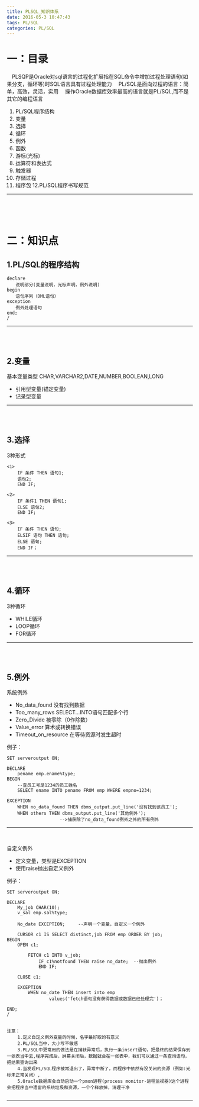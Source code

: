 ```yaml
---
title: PLSQL_知识体系
date: 2016-05-3 10:47:43
tags: PL/SQL
categories: PL/SQL
---
```


一：目录
=============================

　PLSQP是Oracle对sql语言的过程化扩展指在SQL命令中增加过程处理语句(如果分支，循环等)时SQL语言具有过程处理能力
　PL/SQL是面向过程的语言：简单，高效，灵活，实用
　操作Oracle数据库效率最高的语言就是PL/SQL,而不是其它的编程语言


1. PL/SQL程序结构
2. 变量
3. 选择
4. 循环
5. 例外
6. 函数 	
7. 游标(光标)	
8. 运算符和表达式
9. 触发器
10. 存储过程
11. 程序包
12.PL/SQL程序书写规范


---
<br><br><br>

二：知识点
=====================


1.PL/SQL的程序结构
-------------------------
```
declare
　　说明部分(变量说明，光标声明，例外说明)
begin
　　语句序列（DML语句）
exception
　　例外处理语句
end;
/
```

---
<br><br>



2.变量
----------------

基本变量类型
	CHAR,VARCHAR2,DATE,NUMBER,BOOLEAN,LONG


+ 引用型变量(锚定变量)
+ 记录型变量

---
<br><br>



3.选择
------------------
3种形式
```
<1>
    IF 条件 THEN 语句1;
    语句2;
    END IF;

<2>
    IF 条件1 THEN 语句1;
    ELSE 语句2;
    END IF;

<3>
    IF 条件 THEN 语句;
    ELSIF 语句 THEN 语句;
    ELSE 语句;
    END IF；

```

---
<br><br>




4.循环
-----------------------
3种循环
+ WHILE循环
+ LOOP循环
+ FOR循环

---
<br><br>




5.例外
------------------------
系统例外
+ No_data_found     没有找到数据
+ Too_many_rows     SELECT...INTO语句匹配多个行
+ Zero_Divide       被零除（0作除数）
+ Value_error       算术或转换错误
+ Timeout_on_resource   在等待资源时发生超时

例子：
```
SET serveroutput ON;

DECLARE
    pename emp.ename%type;
BEGIN
    --查员工号是1234的员工姓名
    SELECT ename INTO pename FROM emp WHERE empno=1234;

EXCEPTION
    WHEN no_data_found THEN dbms_output.put_line('没有找到该员工');
    WHEN others THEN dbms_output.put_line('其他例外');   
                    -->捕获除了no_data_found例外之外的所有例外
```

---
<br>


自定义例外

+ 定义变量，类型是EXCEPTION
+ 使用raise抛出自定义例外

例子：
```
SET serveroutput ON;

DECLARE
    My_job CHAR(10);
    v_sal emp.sal%type;

    No_date EXCEPTION;     --声明一个变量，自定义一个例外

    CURSOR c1 IS SELECT distinct,job FROM emp ORDER BY job;
BEGIN
    OPEN c1;

        FETCH c1 INTO v_job;
            IF c1%notfound THEN raise no_date;  --抛出例外
            END IF;

    CLOSE c1;

    EXCEPTION
        WHEN no_date THEN insert into emp   
                values('fetch语句没有获得数据或数据已经处理完')；

END;
/


注意：
	1.定义自定义例外变量的时候，名字最好取的有意义
	2.PL/SQL当中，大小写不敏感
	3.PL/SQL中更常用的做法是在捕获异常后，执行一条insert语句，把最终的结果保存到一张表当中去,程序完成后，屏幕关闭后，数据就会在一张表中，我们可以通过一条查询语句，把结果查询出来
	4.当发现PL/SQL程序被常退出了，异常中断了，而程序中依然有没关闭的资源（例如:光标未正常关闭）,
	5.Oracle数据库会自动启动一个pmon进程(process monitor-进程监视器)这个进程会把程序当中遗留的系统垃圾和资源，一个个释放掉，清理干净


```

---
<br><br>